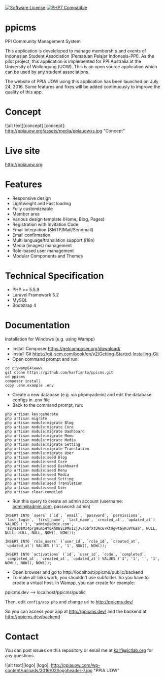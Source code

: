 [![Software License](https://img.shields.io/badge/license-MIT-brightgreen.svg?style=flat-square)](LICENSE.md)
[![PHP7 Compatible](https://img.shields.io/badge/php-7-green.svg?style=flat-square)](https://packagist.org/packages/asgardcms/platform)

# ppicms
PPI Community Management System

This application is develeloped to manage membership and events of Indonesian Student Association (Persatuan Pelajar Indonesia-PPI). As the pilot project, this application is implemented for PPI Australia at the University of Wollongong (UOW). This is an open source application which can be used by any student associations.

The website of PPIA UOW using this application has been launched on July 24, 2016. Some features and fixes will be added continuously to improve the quality of this app. 

# Concept

![alt text][concept]
[concept]: http://ppiauow.org/assets/media/ppiauowxs.jpg "Concept"

# Live site

http://ppiauow.org

# Features

+ Responsive design
+ Lightweight and Fast loading
+ Fully customizeable
+ Member area
+ Various design template (Home, Blog, Pages)
+ Registration with Invitation Code
+ Email Integration (SMTP/Mail/Sendmail)
+ Email confirmation
+ Multi language/translation support (i18n)
+ Media (images) management
+ Role-based user management
+ Modular Components and Themes

# Technical Specification

+ PHP >= 5.5.9
+ Laravel Framework 5.2
+ MySQL
+ Bootstrap 4

# Documentation

Installation for Windows (e.g. using Wampp)

* Install Composer https://getcomposer.org/download/  
* Install Git https://git-scm.com/book/en/v2/Getting-Started-Installing-Git
* Open command prompt and run:

```
cd c:\wamp64\www\
git clone https://github.com/karfianto/ppicms.git
cd ppicms
composer install
copy .env.example .env
```

* Create a new database (e.g. via phpmyadmin) and edit the database configs in .env file
* Back to the command prompt, run:

```
php artisan key:generate
php artisan migrate
php artisan module:migrate Blog
php artisan module:migrate Core
php artisan module:migrate Dashboard
php artisan module:migrate Menu
php artisan module:migrate Media
php artisan module:migrate Setting
php artisan module:migrate Translation
php artisan module:migrate User
php artisan module:seed Blog
php artisan module:seed Core
php artisan module:seed Dashboard
php artisan module:seed Menu
php artisan module:seed Media
php artisan module:seed Setting
php artisan module:seed Translation
php artisan module:seed User
php artisan clear-compiled
```

* Run this query to create an admin account (username: admin@admin.com, password: admin)

```
INSERT INTO `users` (`id`, `email`, `password`, `permissions`, `last_login`, `first_name`, `last_name`, `created_at`, `updated_at`) VALUES ('1', 'admin@admin.com', '$2y$10$Mz4prg9um5HY0XhUBSL0Mu12jJvaGbfXtUAc67Kt9gwtGyKuVY6aa', NULL, NULL, NULL, NULL, NOW(), NOW());

INSERT INTO `role_users` (`user_id`, `role_id`, `created_at`, `updated_at`) VALUES ('1', '1', NOW(), NOW());

INSERT INTO `activations` (`id`, `user_id`, `code`, `completed`, `completed_at`, `created_at`, `updated_at`) VALUES ('1', '1', '', '1', NOW(), NOW(), NOW());
```

* Open browser and go to http://localhost/ppicms/public/backend
* To make all links work, you shouldn't use subfolder. So you have to create a virtual host. In Wampp, you can create for example:

ppicms.dev --> localhost/ppicms/public

Then, edit ```config/app.php``` and change url to http://ppicms.dev/ 

So you can access your app at http://ppicms.dev/ and the backend at http://ppicms.dev/backend


# Contact

You can post issues on this repository or email me at <karfi@ictlab.org> for any questions.

![alt text][logo]
[logo]: http://ppiauow.com/wp-content/uploads/2016/02/logoheader-7.jpg "PPIA UOW"

